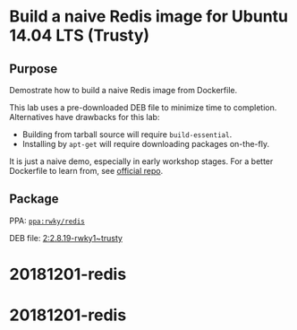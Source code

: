 Build a naive Redis image for Ubuntu 14.04 LTS (Trusty)
===


## Purpose

Demostrate how to build a naive Redis image from Dockerfile.

This lab uses a pre-downloaded DEB file to minimize time to completion. Alternatives have drawbacks for this lab:

  - Building from tarball source will require `build-essential`.
  - Installing by `apt-get` will require downloading packages on-the-fly.

It is just a naive demo, especially in early workshop stages. For a better Dockerfile to learn from, see [official repo](https://registry.hub.docker.com/_/redis/).


## Package

PPA: [`ppa:rwky/redis`](https://launchpad.net/~rwky/+archive/ubuntu/redis)

DEB file: [2:2.8.19-rwky1~trusty](https://launchpad.net/~rwky/+archive/ubuntu/redis/+files/redis-server_2.8.19-rwky1~trusty_amd64.deb)

# 20181201-redis
# 20181201-redis
